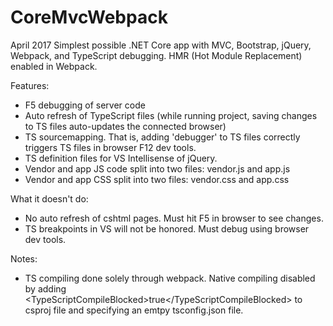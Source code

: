 # CoreMvcWebpack
April 2017
Simplest possible .NET Core app with MVC, Bootstrap, jQuery, Webpack, and TypeScript debugging. HMR (Hot Module Replacement) enabled in Webpack.

Features:
* F5 debugging of server code
* Auto refresh of TypeScript files (while running project, saving changes to TS files auto-updates the connected browser)
* TS sourcemapping. That is, adding 'debugger' to TS files correctly triggers TS files in browser F12 dev tools.
* TS definition files for VS Intellisense of jQuery.
* Vendor and app JS code split into two files: vendor.js and app.js
* Vendor and app CSS split into two files: vendor.css and app.css

What it doesn't do:
* No auto refresh of cshtml pages. Must hit F5 in browser to see changes.
* TS breakpoints in VS will not be honored. Must debug using browser dev tools.

Notes:
* TS compiling done solely through webpack. Native compiling disabled by adding &lt;TypeScriptCompileBlocked&gt;true&lt;/TypeScriptCompileBlocked&gt; to csproj file and specifying an emtpy tsconfig.json file.
